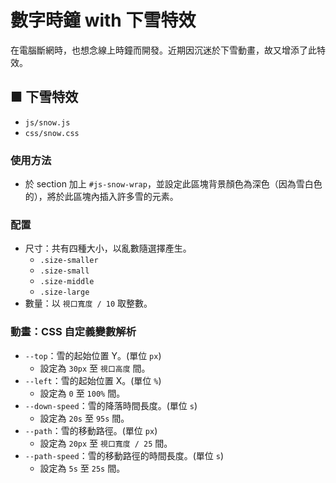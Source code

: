 # 數字時鐘 with 下雪特效

在電腦斷網時，也想念線上時鐘而開發。近期因沉迷於下雪動畫，故又增添了此特效。


## ■ 下雪特效
* `js/snow.js`
* `css/snow.css`

### 使用方法
* 於 section 加上 `#js-snow-wrap`，並設定此區塊背景顏色為深色（因為雪白色的），將於此區塊內插入許多雪的元素。

### 配置
* 尺寸：共有四種大小，以亂數隨選擇產生。
    * `.size-smaller`
    * `.size-small`
    * `.size-middle`
    * `.size-large`
* 數量：以 `視口寬度 / 10` 取整數。

### 動畫：CSS 自定義變數解析
* `--top`：雪的起始位置 Y。(單位 `px`)
    * 設定為 `30px` 至 `視口高度` 間。 
* `--left`：雪的起始位置 X。(單位 `%`)
    * 設定為 `0` 至 `100%` 間。
* `--down-speed`：雪的降落時間長度。(單位 `s`)
    * 設定為 `20s` 至 `95s` 間。
* `--path`：雪的移動路徑。(單位 `px`)
    * 設定為 `20px` 至 `視口寬度 / 25` 間。
* `--path-speed`：雪的移動路徑的時間長度。(單位 `s`)
    * 設定為 `5s` 至 `25s` 間。